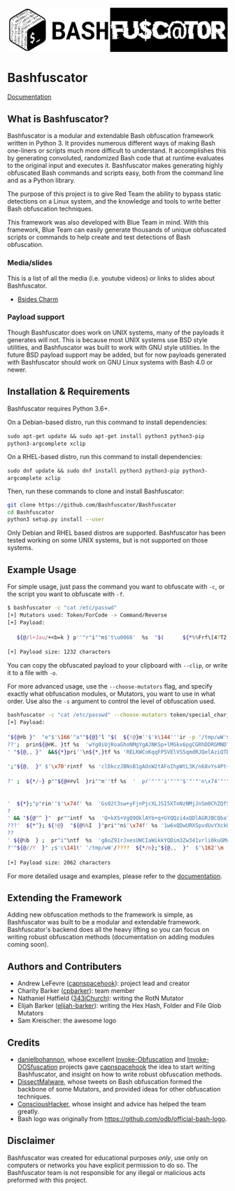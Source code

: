 ![Bashfuscator logo](img/bashfuscator_logo.png)

# Bashfuscator

[Documentation](https://bashfuscator.readthedocs.io/en/latest/index.html)

## What is Bashfuscator?

Bashfuscator is a modular and extendable Bash obfuscation framework written in Python 3. It provides numerous different ways of making Bash one-liners or scripts much more difficult to understand. It accomplishes this by generating convoluted, randomized Bash code that at runtime evaluates to the original input and executes it. Bashfuscator makes generating highly obfuscated Bash commands and scripts easy, both from the command line and as a Python library.

The purpose of this project is to give Red Team the ability to bypass static detections on a Linux system, and the knowledge and tools to write better Bash obfuscation techniques.

This framework was also developed with Blue Team in mind. With this framework, Blue Team can easily generate thousands of unique obfuscated scripts or commands to help create and test detections of Bash obfuscation.

### Media/slides

This is a list of all the media (i.e. youtube videos) or links to slides about Bashfuscator.

- [Bsides Charm](https://www.youtube.com/watch?v=zef422NDmpo)

### Payload support

Though Bashfuscator does work on UNIX systems, many of the payloads it generates will not. This is because most UNIX systems use BSD style utilities, and Bashfuscator was built to work with GNU style utilities. In the future BSD payload support may be added, but for now payloads generated with Bashfuscator should work on GNU Linux systems with Bash 4.0 or newer.

## Installation & Requirements

Bashfuscator requires Python 3.6+.

On a Debian-based distro, run this command to install dependencies:

`sudo apt-get update && sudo apt-get install python3 python3-pip python3-argcomplete xclip`

On a RHEL-based distro, run this command to install dependencies:

`sudo dnf update && sudo dnf install python3 python3-pip python3-argcomplete xclip`

Then, run these commands to clone and install Bashfuscator:

```bash
git clone https://github.com/Bashfuscator/Bashfuscator
cd Bashfuscator
python3 setup.py install --user
```

Only Debian and RHEL based distros are supported. Bashfuscator has been tested working on some UNIX systems, but is not supported on those systems.

## Example Usage

For simple usage, just pass the command you want to obfuscate with `-c`, or the script you want to obfuscate with `-f`.

```bash
$ bashfuscator -c "cat /etc/passwd"
[+] Mutators used: Token/ForCode -> Command/Reverse
[+] Payload:

   ${@/l+Jau/+<b=k } p''"r"i""n$'t\u0066'  %s  "$(      ${*%%Frf\[4?T2   }  ${*##0\!j.G }   "r"'e'v <<< '   "} ~@{$"   ")  }  j@C`\7=-k#*{$   "}   ,@{$"  ; }  ;   } ,,*{$  "}]  }   ,*{$  "}   f9deh`\>6/J-F{\,vy//@{$" niOrw$   } QhwV#@{$ [NMpHySZ{$"  s%  "f"'"'"'4700u\n9600u\r'"'"'$p  {   ;  }  ~*{$  "}  48T`\PJc}\#@{$"   1#31  "}  ,@{$"   }  D$y?U%%*{$ 0#84  *$   }   Lv:sjb/@{$   2#05   }   ~@{$   2#4   }*!{$  }   OGdx7=um/X@RA{\eA/*{$ 1001#2   }   Scnw:i/@{$  } ~~*{$  11#4   "} O#uG{\HB%@{$"   11#7 "} ^^@{$"  011#2   "}   ~~@{$" 11#3 }  L[\h3m/@{$  "}   ~@{$" 11#2 }  6u1N.b!\b%%*{$   }   YCMI##@{$   31#5 "} ,@{$" 01#7  }  (\}\;]\//*{$ }   %#6j/?pg%m/*{$   001#2  "}  6IW]\p*n%@{$"   }  ^^@{$ 21#7  } !\=jy#@{$  }   tz}\k{\v1/?o:Sn@V/*{$  11#5   ni   niOrw  rof ;   "}   ,,@{$"  } MD`\!\]\P%%*{$   )  }@{$   a   }  ogt=y%*{$ "@$" /\   }   {\nZ2^##*{$    \   *$  c  }@{$  }   h;|Yeen{\/.8oAl-RY//@{$   p  *$  "}@{$"  t   }  zB(\R//*{$  } mX=XAFz_/9QKu//*{$  e   *$  s  } ~~*{$  d   }  ,*{$   }  2tgh%X-/L=a_r#f{\//*{$   w }  {\L8h=@*##@{$   "}   W9Zw##@{$"  (=NMpHySZ    ($"  la'"'"''"'"'"v"'"'"''"'"''"'"'541\'"'"'$  } &;@0#*{$ '   "${@}" "${@%%Ij\[N   }"    ${@~~  }   )"  ${!*} |   $@  $'b\u0061'''sh   ${*//J7\{=.QH   }  

[+] Payload size: 1232 characters
```

You can copy the obfuscated payload to your clipboard with `--clip`, or write it to a file with `-o`.

For more advanced usage, use the `--choose-mutators` flag, and specify exactly what obfuscation modules, or Mutators, you want to use in what order. Use also the `-s` argument to control the level of obfuscation used.

```bash
bashfuscator -c "cat /etc/passwd" --choose-mutators token/special_char_only compress/bzip2 string/file_glob -s 1
[+] Payload:

"${@#b }"  "e"$'\166'"a""${@}"l "$(  ${!@}m''$'k\144'''ir -p '/tmp/wW'${*~~} ;$'\x70'"${@/AZ }"rin""tf  %s  'MxJDa0zkXG4CsclDKLmg9KW6vgcLDaMiJNkavKPNMxU0SJqlJfz5uqG4rOSimWr2A7L5pyqLPp5kGQZRdUE3xZNxAD4EN7HHDb44XmRpN2rHjdwxjotov9teuE8dAGxUAL'>  '/tmp/wW/?
??';  prin${@#K. }tf %s  'wYg0iUjRoaGhoNMgYgAJNKSp+lMGkx6pgCGRhDDRGMNDTQA0ABoAAZDQIkhCkyPNIm1DTQeppjRDTTQ8D9oqA/1A9DjGhOu1W7/t4J4Tt4fE5+isX29eKzeMb8pJsPya93'  >  '/tmp/wW/???
' "${@,, }"  &&${*}pri''\n${*,}tf %s 'RELKWCoKqqFP5VElVS5qmdRJQelAziQTBBM99bliyhIQN8VyrjiIrkd2LFQIrwLY2E9ZmiSYqay6JNmzeWAklyhFuph1mXQry8maqHmtSAKnNr17wQlIXl/ioKq4hMlx76' >'/tmp/wW/??

';"${@,  }" $'\x70'rintf  %s 'clDkczJBNsB1gAOsW2tAFoIhpWtL3K/n68vYs4Pt+tD6+2X4FILnaFw4xaWlbbaJBKjbGLouOj30tcP4cQ6vVTp0H697aeleLe4ebnG95jynuNZvbd1qiTBDwAPVLTtCLx' >'/tmp/wW/?

?' ;  ${*/~} p""${@##vl  }ri""n''tf %s  '  pr'"'"'i'"'"'$'"'"'n\x74'"'"'f %s  "$( prin${*//N/H  }tf  '"'"'QlpoOTFBWSZTWVyUng4AA3R/gH7z/+Bd/4AfwAAAD8AAAA9QA/7rm7NzircbE1wlCTBEamT1PKekxqYIA9TNQ' >'/tmp/wW/????'  "${@%\`  }"  ;p''r""i$'\x6e'''$'\164'"f" %s 'puxuZjSK09iokSwsERuYmYxzhEOARc1UjcKZy3zsiCqG5AdYHeQACRPKqVPIqkxaQnt/RMmoLKqCiypS0FLaFtirJFqQtbJLUVFoB/qUmEWVKxVFBYjHZcIAYlVRbkgWjh'  >'/tmp/wW/?


'  ${*};"p"rin''$'\x74f' %s  'Gs02t3sw+yFjnPjcXLJSI5XTnNzNMjJnSm0ChZQfSiFbxj6xzTfngZC4YbPvaCS3jMXvYinGLUWVfmuXtJXX3dpu379mvDn917Pg7PaoCJm2877OGzLn0y3FtndddpDohg'>'/tmp/wW/?
?
' && "${@^^ }"  pr""intf  %s  'Q+kXS+VgQ9OklAYb+q+GYQQzi4xQDlAGRJBCQbaTSi1cpkRmZlhSkDjcknJUADEBeXJAIFIyESJmDEwQExXjV4+vkDaHY/iGnNFBTYfo7kDJIucUES5mATqrAJ/KIyv1UV'> '/tmp/wW/
???'  ${*^}; ${!@}  "${@%%I  }"pri""n$'\x74f' %s '1w6xQDwURXSpvdUvYXckU4UJBclJ4OA'"'"'  |""b${*/t/\(  }a\se$'"'"'6\x34'"'"' -d| bu${*/\]%}nzi'"'"'p'"'"'${!@}2  -c)"  $@  |${@//Y^  } \ba\s"h"  ' >  '/tmp/wW/
??
' ${@%b  } ;  pr"i"\ntf  %s  'g8oZ91rJxesUWCIaWikkYQDim3Zw341vrli0kuGMuiZ2Q5IkkgyAAJFzgqiRWXergULhLMNTjchAQSXpRWQUgklCEQLxOyAMq71cGgKMzrWWKlrlllq1SXFNRqsRBZsKUE' >  '/tmp/wW/??
?'"${@//Y  }" ;$'c\141t' '/tmp/wW'/????  ${*/m};"${@,,  }"  $'\162'\m '/tmp/wW'/????  &&${@^ }rmd\ir  '/tmp/wW'; ${@^^  }   )"  "${@}"  

[+] Payload size: 2062 characters
```

For more detailed usage and examples, please refer to the [documentation](https://bashfuscator.readthedocs.io/en/latest/Usage.html).

## Extending the Framework

Adding new obfuscation methods to the framework is simple, as Bashfuscator was built to be a modular and extendable framework. Bashfuscator's backend does all the heavy lifting so you can focus on writing robust obfuscation methods (documentation on adding modules coming soon).

## Authors and Contributers

- Andrew LeFevre ([capnspacehook](https://github.com/capnspacehook)): project lead and creator
- Charity Barker ([cpbarker](https://github.com/cpbarker)): team member
- Nathaniel Hatfield ([343iChurch](https://github.com/343iChurch)): writing the RotN Mutator
- Elijah Barker ([elijah-barker](https://github.com/elijah-barker)): writing the Hex Hash, Folder and File Glob Mutators
- Sam Kreischer: the awesome logo

## Credits

- [danielbohannon](https://github.com/danielbohannon), whose excellent [Invoke-Obfuscation](https://github.com/danielbohannon/Invoke-Obfuscation) and [Invoke-DOSfuscation](https://github.com/danielbohannon/Invoke-DOSfuscation) projects gave [capnspacehook](https://github.com/capnspacehook) the idea to start writing Bashfuscator, and insight on how to write robust obfuscation methods.
- [DissectMalware](https://github.com/DissectMalware), whose tweets on Bash obfuscation formed the backbone of some Mutators, and provided ideas for other obfuscation techniques.
- [ConsciousHacker](https://github.com/ConsciousHacker), whose insight and advice has helped the team greatly.
- Bash logo was originally  from https://github.com/odb/official-bash-logo.

## Disclaimer

Bashfuscator was created for educational purposes *only*, use only on computers or networks you have explicit permission to do so. The Bashfuscator team is not responsible for any illegal or malicious acts preformed with this project.
